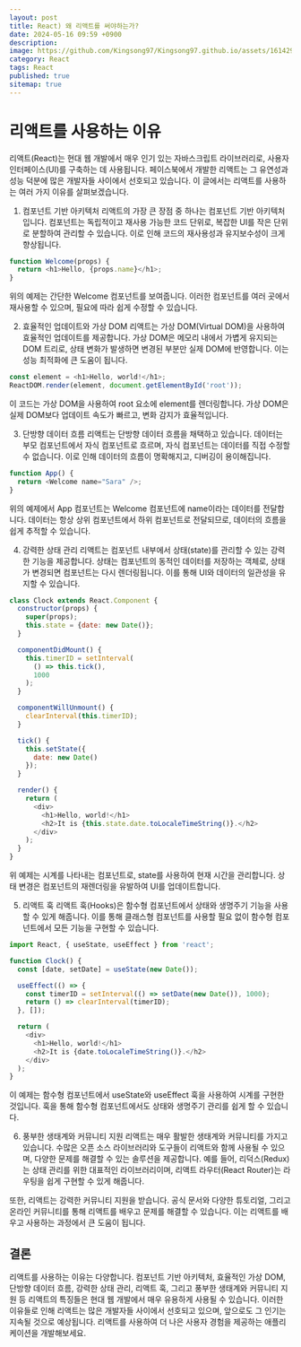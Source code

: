 ```yaml
---
layout: post
title: React) 왜 리액트를 써야하는가?
date: 2024-05-16 09:59 +0900
description: 
image: https://github.com/Kingsong97/Kingsong97.github.io/assets/161429740/40a4a852-bb3e-4b05-b659-200d4f073af5
category: React
tags: React
published: true
sitemap: true
---
```


# 리액트를 사용하는 이유
리액트(React)는 현대 웹 개발에서 매우 인기 있는 자바스크립트 라이브러리로, 사용자 인터페이스(UI)를 구축하는 데 사용됩니다. 페이스북에서 개발한 리액트는 그 유연성과 성능 덕분에 많은 개발자들 사이에서 선호되고 있습니다. 이 글에서는 리액트를 사용하는 여러 가지 이유를 살펴보겠습니다.

1. 컴포넌트 기반 아키텍처
리액트의 가장 큰 장점 중 하나는 컴포넌트 기반 아키텍처입니다. 컴포넌트는 독립적이고 재사용 가능한 코드 단위로, 복잡한 UI를 작은 단위로 분할하여 관리할 수 있습니다. 이로 인해 코드의 재사용성과 유지보수성이 크게 향상됩니다.

```javascript
function Welcome(props) {
  return <h1>Hello, {props.name}</h1>;
}
```
위의 예제는 간단한 Welcome 컴포넌트를 보여줍니다. 이러한 컴포넌트를 여러 곳에서 재사용할 수 있으며, 필요에 따라 쉽게 수정할 수 있습니다.

2. 효율적인 업데이트와 가상 DOM
리액트는 가상 DOM(Virtual DOM)을 사용하여 효율적인 업데이트를 제공합니다. 가상 DOM은 메모리 내에서 가볍게 유지되는 DOM 트리로, 상태 변화가 발생하면 변경된 부분만 실제 DOM에 반영합니다. 이는 성능 최적화에 큰 도움이 됩니다.

```javascript
const element = <h1>Hello, world!</h1>;
ReactDOM.render(element, document.getElementById('root'));
```
이 코드는 가상 DOM을 사용하여 root 요소에 element를 렌더링합니다. 가상 DOM은 실제 DOM보다 업데이트 속도가 빠르고, 변화 감지가 효율적입니다.

3. 단방향 데이터 흐름
리액트는 단방향 데이터 흐름을 채택하고 있습니다. 데이터는 부모 컴포넌트에서 자식 컴포넌트로 흐르며, 자식 컴포넌트는 데이터를 직접 수정할 수 없습니다. 이로 인해 데이터의 흐름이 명확해지고, 디버깅이 용이해집니다.

```javascript
function App() {
  return <Welcome name="Sara" />;
}
```
위의 예제에서 App 컴포넌트는 Welcome 컴포넌트에 name이라는 데이터를 전달합니다. 데이터는 항상 상위 컴포넌트에서 하위 컴포넌트로 전달되므로, 데이터의 흐름을 쉽게 추적할 수 있습니다.

4. 강력한 상태 관리
리액트는 컴포넌트 내부에서 상태(state)를 관리할 수 있는 강력한 기능을 제공합니다. 상태는 컴포넌트의 동적인 데이터를 저장하는 객체로, 상태가 변경되면 컴포넌트는 다시 렌더링됩니다. 이를 통해 UI와 데이터의 일관성을 유지할 수 있습니다.

```javascript
class Clock extends React.Component {
  constructor(props) {
    super(props);
    this.state = {date: new Date()};
  }

  componentDidMount() {
    this.timerID = setInterval(
      () => this.tick(),
      1000
    );
  }

  componentWillUnmount() {
    clearInterval(this.timerID);
  }

  tick() {
    this.setState({
      date: new Date()
    });
  }

  render() {
    return (
      <div>
        <h1>Hello, world!</h1>
        <h2>It is {this.state.date.toLocaleTimeString()}.</h2>
      </div>
    );
  }
}
```
위 예제는 시계를 나타내는 컴포넌트로, state를 사용하여 현재 시간을 관리합니다. 상태 변경은 컴포넌트의 재렌더링을 유발하여 UI를 업데이트합니다.

5. 리액트 훅
리액트 훅(Hooks)은 함수형 컴포넌트에서 상태와 생명주기 기능을 사용할 수 있게 해줍니다. 이를 통해 클래스형 컴포넌트를 사용할 필요 없이 함수형 컴포넌트에서 모든 기능을 구현할 수 있습니다.

```javascript
import React, { useState, useEffect } from 'react';

function Clock() {
  const [date, setDate] = useState(new Date());

  useEffect(() => {
    const timerID = setInterval(() => setDate(new Date()), 1000);
    return () => clearInterval(timerID);
  }, []);

  return (
    <div>
      <h1>Hello, world!</h1>
      <h2>It is {date.toLocaleTimeString()}.</h2>
    </div>
  );
}
```
이 예제는 함수형 컴포넌트에서 useState와 useEffect 훅을 사용하여 시계를 구현한 것입니다. 훅을 통해 함수형 컴포넌트에서도 상태와 생명주기 관리를 쉽게 할 수 있습니다.

6. 풍부한 생태계와 커뮤니티 지원
리액트는 매우 활발한 생태계와 커뮤니티를 가지고 있습니다. 수많은 오픈 소스 라이브러리와 도구들이 리액트와 함께 사용될 수 있으며, 다양한 문제를 해결할 수 있는 솔루션을 제공합니다. 예를 들어, 리덕스(Redux)는 상태 관리를 위한 대표적인 라이브러리이며, 리액트 라우터(React Router)는 라우팅을 쉽게 구현할 수 있게 해줍니다.

또한, 리액트는 강력한 커뮤니티 지원을 받습니다. 공식 문서와 다양한 튜토리얼, 그리고 온라인 커뮤니티를 통해 리액트를 배우고 문제를 해결할 수 있습니다. 이는 리액트를 배우고 사용하는 과정에서 큰 도움이 됩니다.

## 결론
리액트를 사용하는 이유는 다양합니다. 컴포넌트 기반 아키텍처, 효율적인 가상 DOM, 단방향 데이터 흐름, 강력한 상태 관리, 리액트 훅, 그리고 풍부한 생태계와 커뮤니티 지원 등 리액트의 특징들은 현대 웹 개발에서 매우 유용하게 사용될 수 있습니다. 이러한 이유들로 인해 리액트는 많은 개발자들 사이에서 선호되고 있으며, 앞으로도 그 인기는 지속될 것으로 예상됩니다. 리액트를 사용하여 더 나은 사용자 경험을 제공하는 애플리케이션을 개발해보세요.